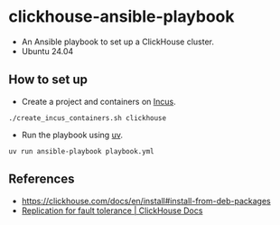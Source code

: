 # clickhouse-ansible-playbook

* An Ansible playbook to set up a ClickHouse cluster.
* Ubuntu 24.04

## How to set up

* Create a project and containers on [Incus](https://linuxcontainers.org/incus/).

```
./create_incus_containers.sh clickhouse
```

* Run the playbook using [uv](https://docs.astral.sh/uv/).

```
uv run ansible-playbook playbook.yml
```

## References

* https://clickhouse.com/docs/en/install#install-from-deb-packages
* [Replication for fault tolerance | ClickHouse Docs](https://clickhouse.com/docs/en/architecture/replication)
